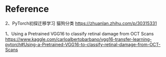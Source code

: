 # Reference

2、PyTorch初探迁移学习 猫狗分类
https://zhuanlan.zhihu.com/p/30315331

1、Using a Pretrained VGG16 to classify retinal damage from OCT Scans
https://www.kaggle.com/carloalbertobarbano/vgg16-transfer-learning-pytorch#Using-a-Pretrained-VGG16-to-classify-retinal-damage-from-OCT-Scans